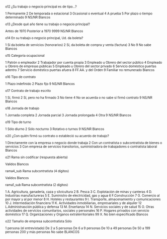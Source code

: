 
<font size="0.5">
o12	¿Su trabajo o negocio	principal es de tipo…?

1 Permanente
2 De temporada o estacional
3 Ocasional o eventual
4 A prueba
5 Por plazo o tiempo determinado
9 NS/NR
Blancos

o13	¿Desde qué año tiene su trabajo o negocio principal?

Antes de 1970
Posterior a 1970
9999 NS/NR
Blancos

o14	En su trabajo o negocio principal, Ud. da boleta?

1 Sí da boleta de servicios (honorarios)
2 Sí, da boleta de compra y venta (factura)
3 No
9 No sabe
Blancos

o15	Categoria ocupacional

1 Patrón o empleador
2 Trabajador por cuenta propia
3 Empleado u Obrero del sector público
4 Empleado u Obrero de empresas públicas
5 Empleado u Obrero del sector privado
6 Servicio doméstico puertas adentro
7 Servicio doméstico puertas afuera
8 FF.AA. y del Orden
9 Familiar no remunerado
Blancos

o16	Tipo de contrato

1 Plazo indefinido
2 Plazo fijo
9 NS/NR
Blancos

o17	Contrato de trabajo escrito

1 Sí, firmó
2 Sí, pero no ha firmado
3 No tiene
4 No se acuerda o no sabe si firmó contrato
9 NS/NR
Blancos

o18	Jornada de trabajo

1 Jornada completa
2 Jornada parcial
3 Jornada prolongada
4 Otra
9 NS/NR
Blancos

o19	Tipo de turno

1 Sólo diurno
2 Sólo nocturno
3 Rotativo o turnos
9 NS/NR
Blancos

o20	¿Con quién firmó su contrato o estableció su acuerdo de trabajo?

1 Directamente con la empresa o negocio donde trabaja
2 Con un contratista o subcontratista de bienes o servicios
3 Con empresa de servicios transitorios, suministradora de trabajadores o contratista laboral
Blancos

o21	Rama sin codificar (respuesta abierta)

Validos
Blancos

rama4_sub	Rama subcontratista (4 dígitos)

Validos
Blancos

rama1_sub	Rama subcontratista (2 dígitos)

1 A. Agricultura, ganadería, caza y silvicultura
2 B. Pesca
3 C. Explotación de minas y canteras
4 D. Industrias manufactureras
5 E. Suministro de electricidad, gas y agua
6 F.Construcción
7 G. Comercio al por mayor y al por menor
8 H. Hoteles y restaurantes
9 I. Transporte, almacenamiento y comunicaciones
10 J. Intermediación financiera
11 K. Actividades inmobiliarias, empresariales y de alquiler
12 L.Administrasción pública y defensa
13 M. Enseñanza
14 N. Servicios sociales y de salud
15 O. Otras actividades de servicios comunitarios, sociales y personales
16 P. Hogares privados con servicio doméstico
17 Q. Organizaciones y Organos extraterritoriales
99 X. No bien especificado
Blancos

o22	Tamaño de empresa subcontratista	Sólo

1 persona (el entrevistado)
De 2 a 5 personas
De 6 a 9 personas
De 10 a 49 personas
De 50 a 199 personas
200 y más personas
No sabe
BLANCOS

</font>
